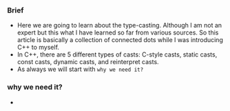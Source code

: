### Brief
- Here we are going to learn about the type-casting. Although I am not an expert but this what I have learned so far from various sources. So this article is basically a collection of connected dots while I was introducing C++ to myself.
- In C++, there are 5 different types of casts: C-style casts, static casts, const casts, dynamic casts, and reinterpret casts.
- As always we will start with `why we need it?`
### why we need it?
- 
